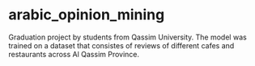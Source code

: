 # arabic_opinion_mining

Graduation project by students from Qassim University. The model was trained on a dataset that consistes of reviews of different cafes and restaurants across Al Qassim Province.
